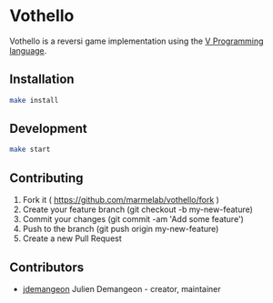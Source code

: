 # Vothello

Vothello is a reversi game implementation using the [V Programming language](https://vlang.io/).

## Installation

```sh
make install
```

## Development

```sh
make start
```

## Contributing

1. Fork it ( https://github.com/marmelab/vothello/fork )
2. Create your feature branch (git checkout -b my-new-feature)
3. Commit your changes (git commit -am 'Add some feature')
4. Push to the branch (git push origin my-new-feature)
5. Create a new Pull Request

## Contributors

- [jdemangeon](https://github.com/jdemangeon) Julien Demangeon - creator, maintainer
